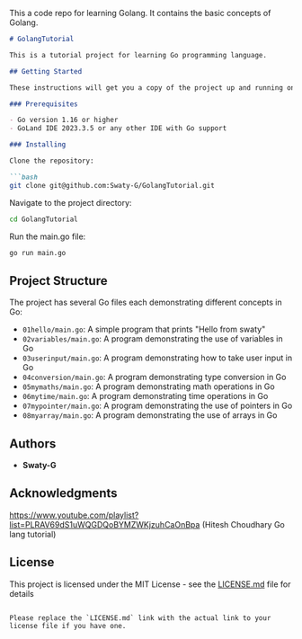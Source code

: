 This a code repo for learning Golang. It contains the basic concepts of Golang.

```markdown
# GolangTutorial

This is a tutorial project for learning Go programming language.

## Getting Started

These instructions will get you a copy of the project up and running on your local machine for development and testing purposes.

### Prerequisites

- Go version 1.16 or higher
- GoLand IDE 2023.3.5 or any other IDE with Go support

### Installing

Clone the repository:

```bash
git clone git@github.com:Swaty-G/GolangTutorial.git
```

Navigate to the project directory:

```bash
cd GolangTutorial
```

Run the main.go file:

```bash
go run main.go
```

## Project Structure

The project has several Go files each demonstrating different concepts in Go:

- `01hello/main.go`: A simple program that prints "Hello from swaty"
- `02variables/main.go`: A program demonstrating the use of variables in Go
- `03userinput/main.go`: A program demonstrating how to take user input in Go
- `04conversion/main.go`: A program demonstrating type conversion in Go
- `05mymaths/main.go`: A program demonstrating math operations in Go
- `06mytime/main.go`: A program demonstrating time operations in Go
- `07mypointer/main.go`: A program demonstrating the use of pointers in Go
- `08myarray/main.go`: A program demonstrating the use of arrays in Go


## Authors

- **Swaty-G**

## Acknowledgments 
https://www.youtube.com/playlist?list=PLRAV69dS1uWQGDQoBYMZWKjzuhCaOnBpa (Hitesh Choudhary Go lang tutorial)

## License

This project is licensed under the MIT License - see the [LICENSE.md](LICENSE.md) file for details
```

Please replace the `LICENSE.md` link with the actual link to your license file if you have one.